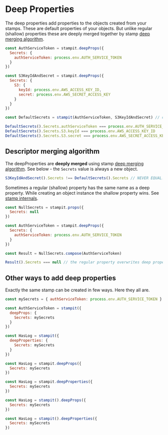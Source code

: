 # Deep Properties

The deep properties add properties to the objects created from your stamps. These are default properties of your objects. But unlike regular \(shallow\) properties these are deeply merged together by stamp [deep merging algorithm](/specification/merging-algorithm.md).

```js
const AuthServiceToken = stampit.deepProps({
  Secrets: {
    authServiceToken: process.env.AUTH_SERVICE_TOKEN
  }
})

const S3KeyIdAndSecret = stampit.deepProps({
  Secrets: {
    S3: {
      keyId: process.env.AWS_ACCESS_KEY_ID,
      secret: process.env.AWS_SECRET_ACCESS_KEY
    }
  }
})

const DefaultSecrets = stampit(AuthServiceToken, S3KeyIdAndSecret) // composing them together

DefaultSecrets().Secrets.authServiceToken === process.env.AUTH_SERVICE_TOKEN
DefaultSecrets().Secrets.S3.keyId === process.env.AWS_ACCESS_KEY_ID
DefaultSecrets().Secrets.S3.secret === process.env.AWS_SECRET_ACCESS_KEY
```

## Descriptor merging algorithm

The deepProperties are **deeply merged** using stamp [deep merging algorithm](/specification/merging-algorithm.md). See below - the `Secrets` value is always a new object.

```js
S3KeyIdAndSecret().Secrets !== DefaultSecrets().Secrets // NEVER EQUAL! NO MATTER WHAT!
```

Sometimes a regular \(shallow\) property has the same name as a deep property. While creating an object instance the shallow property wins. See [stamp internals](/specification/object-creation-internals.md).

```js
const NullSecrets = stampit.props({
  Secrets: null
})

const AuthServiceToken = stampit.deepProps({
  Secrets: {
    authServiceToken: process.env.AUTH_SERVICE_TOKEN
  }
})

const Result = NullSecrets.compose(AuthServiceToken)

Result().Secrets === null // the regular property overwrites deep property while creating an object
```

## Other ways to add deep properties

Exactly the same stamp can be created in few ways. Here they all are.

```js
const mySecrets = { authServiceToken: process.env.AUTH_SERVICE_TOKEN }

const AuthServiceToken = stampit({
  deepProps: {
    Secrets: mySecrets
  }
})

const HasLog = stampit({
  deepProperties: {
    Secrets: mySecrets
  }
})

const HasLog = stampit.deepProps({
  Secrets: mySecrets
})

const HasLog = stampit.deepProperties({
  Secrets: mySecrets
})

const HasLog = stampit().deepProps({
  Secrets: mySecrets
})

const HasLog = stampit().deepProperties({
  Secrets: mySecrets
})
```



